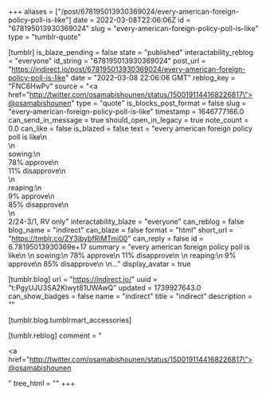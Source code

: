 +++
aliases = ["/post/678195013930369024/every-american-foreign-policy-poll-is-like"]
date = 2022-03-08T22:06:06Z
id = "678195013930369024"
slug = "every-american-foreign-policy-poll-is-like"
type = "tumblr-quote"

[tumblr]
is_blaze_pending = false
state = "published"
interactability_reblog = "everyone"
id_string = "678195013930369024"
post_url = "https://indirect.io/post/678195013930369024/every-american-foreign-policy-poll-is-like"
date = "2022-03-08 22:06:06 GMT"
reblog_key = "FNC6HwPv"
source = "<a href=\"http://twitter.com/osamabishounen/status/1500191144168226817\">@osamabishounen</a>"
type = "quote"
is_blocks_post_format = false
slug = "every-american-foreign-policy-poll-is-like"
timestamp = 1646777166.0
can_send_in_message = true
should_open_in_legacy = true
note_count = 0.0
can_like = false
is_blazed = false
text = "every american foreign policy poll is like\n<br/>\n<br/>sowing:\n<br/>78% approve\n<br/>11% disapprove\n<br/>\n<br/>reaping:\n<br/>9% approve\n<br/>85% disapprove\n<br/>\n<br/>2/24-3/1, RV only"
interactability_blaze = "everyone"
can_reblog = false
blog_name = "indirect"
can_blaze = false
format = "html"
short_url = "https://tmblr.co/ZY3jbybfRiMTmi00"
can_reply = false
id = 6.78195013930369e+17
summary = "every american foreign policy poll is like\n \n sowing:\n 78% approve\n 11% disapprove\n \n reaping:\n 9% approve\n 85% disapprove\n \n..."
display_avatar = true

[tumblr.blog]
url = "https://indirect.io/"
uuid = "t:PgyUJU3SA2Klwyt81UWAwQ"
updated = 1739927643.0
can_show_badges = false
name = "indirect"
title = "indirect"
description = ""

[tumblr.blog.tumblrmart_accessories]

[tumblr.reblog]
comment = "<p><a href=\"http://twitter.com/osamabishounen/status/1500191144168226817\">@osamabishounen</a></p>"
tree_html = ""
+++
